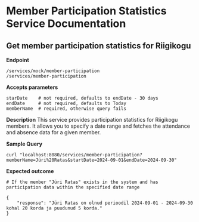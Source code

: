 # Member Participation Statistics Service Documentation

## Get member participation statistics for Riigikogu

**Endpoint**
```
/services/mock/member-participation
/services/member-participation
```

**Accepts parameters**
```
starDate    # not required, defaults to endDate - 30 days 
endDate     # not required, defaults to Today
memberName  # required, otherwise query fails
```

**Description**
This service provides participation statistics for Riigikogu members. It allows you to specify a date range and fetches the attendance and absence data for a given member.

**Sample Query**
```
curl "localhost:8080/services/member-participation?memberName=Jüri%20Ratas&startDate=2024-09-01&endDate=2024-09-30"
```

**Expected outcome**
```
# If the member "Jüri Ratas" exists in the system and has participation data within the specified date range

{
    "response": "Jüri Ratas on olnud perioodil 2024-09-01 - 2024-09-30 kohal 20 korda ja puudunud 5 korda."
}
```

